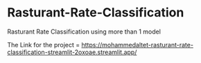 # Rasturant-Rate-Classification
Rasturant Rate Classification using more than 1 model

The Link for the project = https://mohammedaltet-rasturant-rate-classification-streamlit-2oxoae.streamlit.app/

